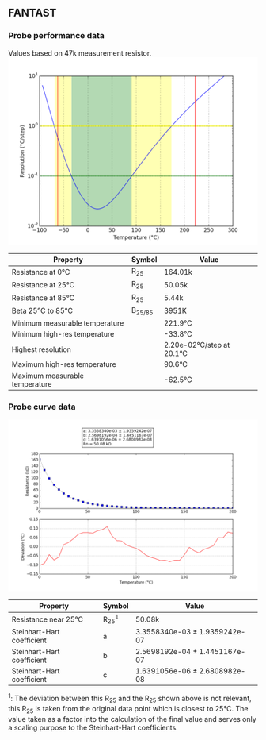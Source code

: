 
## FANTAST
### Probe performance data

Values based on 47k measurement resistor.
![Sensor performance chart](FANTAST_resolution.png)

Property | Symbol | Value
-------- | -------- | --------
Resistance at 0°C | R<sub>25</sub> | 164.01k
Resistance at 25°C | R<sub>25</sub> | 50.05k
Resistance at 85°C | R<sub>25</sub> | 5.44k
Beta 25°C to 85°C | B<sub>25/85</sub>| 3951K
Minimum measurable temperature | | 221.9°C
Minimum high-res temperature | | -33.8°C
Highest resolution || 2.20e-02°C/step at 20.1°C
Maximum high-res temperature | | 90.6°C
Maximum measurable temperature | | -62.5°C

### Probe curve data
![Probe fit chart](FANTAST_curve.png)

Property | Symbol | Value
-------- | -------- | --------
Resistance near 25°C | R<sub>25</sub><sup>1</sup> | 50.08k
Steinhart-Hart coefficient | a | 3.3558340e-03 ± 1.9359242e-07
Steinhart-Hart coefficient | b | 2.5698192e-04 ± 1.4451167e-07
Steinhart-Hart coefficient | c | 1.6391056e-06 ± 2.6808982e-08

<sup>1</sup>: The deviation between this R<sub>25</sub> and the R<sub>25</sub> shown above is not relevant, this R<sub>25</sub> is taken from the original data point which is closest to 25°C. The value taken as a factor into the calculation of the final value and serves only a scaling purpose to the Steinhart-Hart coefficients.
